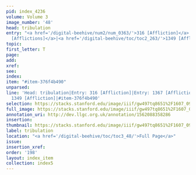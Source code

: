 ```yaml
---
pid: index_4236
volume: Volume 3
image_number: '48'
head: tribulation
entry: "<a href='/digital-beehive/num2/num_0363/'>316 [Affliction]</a>|<a href='/digital-beehive/toc/toc2_267/'>1367
  [Afflictions]</a>|<a href='/digital-beehive/toc/toc2_263/'>1349 [Affliction]</a>"
topic: 
first_letter: T
page: 
add: 
xref: 
see: 
index: 
item: "#item-376f4b490"
unparsed: 
line: 'Head: tribulation|Entry: 316 [Affliction]|Entry: 1367 [Afflictions]|Entry:
  1349 [Affliction]|#item-376f4b490'
selection: https://stacks.stanford.edu/image/iiif/gw497tq8651%2F1607_0991/1822,1069,694,193/full/0/default.jpg
full_image: https://stacks.stanford.edu/image/iiif/gw497tq8651%2F1607_0991/full/full/0/default.jpg
annotation_uri: http://dev.llgc.org.uk/annotation/1562088358286
insertion: 
thumbnail: https://stacks.stanford.edu/image/iiif/gw497tq8651%2F1607_0991/1822,1069,694,193/150,/0/default.jpg
label: tribulation
location: "<a href='/digital-beehive/toc/toc3_48/'>Full Page</a>"
issue: 
insertion_xref: 
order: '198'
layout: index_item
collection: index5
---
```

